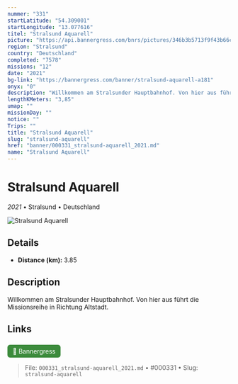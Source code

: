 ```yaml
---
nummer: "331"
startLatitude: "54.309001"
startLongitude: "13.077616"
titel: "Stralsund Aquarell"
picture: "https://api.bannergress.com/bnrs/pictures/346b3b5713f9f43b66c792f104fd0aa8"
region: "Stralsund"
country: "Deutschland"
completed: "7578"
missions: "12"
date: "2021"
bg-link: "https://bannergress.com/banner/stralsund-aquarell-a181"
onyx: "0"
description: "Willkommen am Stralsunder Hauptbahnhof. Von hier aus führt die Missionsreihe in Richtung Altstadt."
lengthKMeters: "3,85"
umap: ""
missionDay: ""
notice: ""
Trips: ""
title: "Stralsund Aquarell"
slug: "stralsund-aquarell"
href: "banner/000331_stralsund-aquarell_2021.md"
name: "Stralsund Aquarell"
---
```

# Stralsund Aquarell

*2021* • Stralsund • Deutschland

![Stralsund Aquarell](https://api.bannergress.com/bnrs/pictures/346b3b5713f9f43b66c792f104fd0aa8)



## Details
- **Distance (km):** 3.85






## Description
Willkommen am Stralsunder Hauptbahnhof. Von hier aus führt die Missionsreihe in Richtung Altstadt.



## Links
<a href="https://bannergress.com/banner/stralsund-aquarell-a181" style="display:inline-block;margin:6px 8px 0 0;padding:6px 12px;background:#3c8b3c;color:#fff;text-decoration:none;border-radius:6px;">🔗 Bannergress</a>




> File: `000331_stralsund-aquarell_2021.md` • #000331 • Slug: `stralsund-aquarell`

